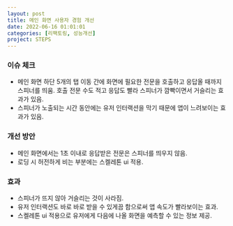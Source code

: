 ```yaml
---
layout: post
title: 메인 화면 사용자 경험 개선
date: 2022-06-16 01:01:01
categories: [리팩토링, 성능개선]
project: STEPS
---
```


### 이슈 체크
- 메인 화면 하단 5개의 탭 이동 간에 화면에 필요한 전문을 호출하고 응답올 때까지 스피너를 띄움. 호출 전문 수도 적고 응답도 빨라 스피너가 깜빡이면서 거슬리는 효과가 있음.
- 스피너가 노출되는 시간 동안에는 유저 인터랙션을 막기 때문에 앱이 느려보이는 효과가 있음.

### 개선 방안
- 메인 화면에서는 1초 이내로 응답받은 전문은 스피너를 띄우지 않음.
- 로딩 시 허전하게 비는 부분에는 스켈레톤 ui 적용.

### 효과
- 스피너가 뜨지 않아 거슬리는 것이 사라짐.
- 유저 인터랙션도 바로 바로 받을 수 있게끔 함으로써 앱 속도가 빨라보이는 효과.
- 스켈레톤 ui 적용으로 유저에게 다음에 나올 화면을 예측할 수 있는 정보 제공.